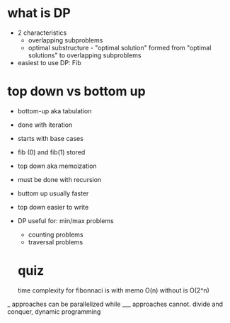 # what is DP

- 2 characteristics
  - overlapping subproblems
  - optimal substructure - "optimal solution" formed from "optimal solutions" to overlapping subproblems 
- easiest to use DP: Fib 

# top down vs bottom up 

- bottom-up aka tabulation 
- done with iteration 
- starts with base cases 
- fib (0) and fib(1) stored 

- top down aka memoization 
- must be done with recursion 

- buttom up usually faster
- top down easier to write 

- DP useful for: min/max problems 
  - counting problems 
  - traversal problems 

  # quiz

  time complexity for fibonnaci is with memo
  O(n)
  without is
  O(2^n)


_ approaches can be parallelized while ___ approaches cannot.
divide and conquer, dynamic programming 

